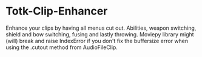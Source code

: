 # Totk-Clip-Enhancer

Enhance your clips by having all menus cut out. Abilities, weapon switching, shield and bow switching, fusing and lastly throwing.
Moviepy library might (will) break and raise IndexError if you don't fix the buffersize error when using the .cutout method from AudioFileClip.
